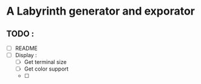 # A Labyrinth generator and exporator

## TODO :

 - [ ] README
 - [ ] Display :
    - [ ] Get terminal size
    - [ ] Get color support
    - [ ] 